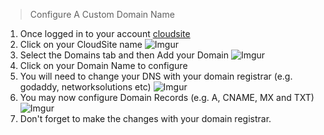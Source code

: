 > Configure A Custom Domain Name

1. Once logged in to your account [cloudsite](http://my.gearhost.com/CloudSite)
2. Click on your CloudSite name
 ![Imgur](http://i.imgur.com/HSyblau.png)
3. Select the Domains tab and then Add your Domain
 ![Imgur](http://i.imgur.com/QgXAJUq.png)
4. Click on your Domain Name to configure
5. You will need to change your DNS with your domain registrar (e.g. godaddy, networksolutions etc)
 ![Imgur](http://i.imgur.com/sL7A3Fn.png)
6. You may now configure Domain Records (e.g. A, CNAME, MX and TXT)
 ![Imgur](http://i.imgur.com/CJqOM5O.png)
7. Don't forget to make the changes with your domain registrar.
 
